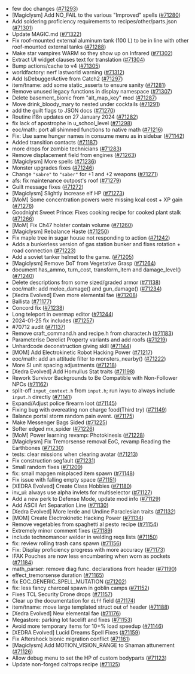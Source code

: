 * few doc changes ([#71293](https://github.com/CleverRaven/Cataclysm-DDA/pull/71293))
* [Magiclysm] Add NO_FAIL to the various "Improved" spells ([#71280](https://github.com/CleverRaven/Cataclysm-DDA/pull/71280))
* Add soldering proficiency requirements to recipes/other/parts.json ([#71301](https://github.com/CleverRaven/Cataclysm-DDA/pull/71301))
* Update MAGIC.md ([#71322](https://github.com/CleverRaven/Cataclysm-DDA/pull/71322))
* Fix roof-mounted external aluminum tank (100 L) to be in line with other roof-mounted external tanks ([#71288](https://github.com/CleverRaven/Cataclysm-DDA/pull/71288))
* Make star vampires WARM so they show up on Infrared ([#71302](https://github.com/CleverRaven/Cataclysm-DDA/pull/71302))
* Extract UI widget clauses text for translation ([#71304](https://github.com/CleverRaven/Cataclysm-DDA/pull/71304))
* Bump actions/cache to v4 ([#71305](https://github.com/CleverRaven/Cataclysm-DDA/pull/71305))
* worldfactory: nerf lastworld warning ([#71312](https://github.com/CleverRaven/Cataclysm-DDA/pull/71312))
* Add IsDebuggerActive from Catch2 ([#71297](https://github.com/CleverRaven/Cataclysm-DDA/pull/71297))
* item/tname: add some static_asserts to ensure sanity ([#71281](https://github.com/CleverRaven/Cataclysm-DDA/pull/71281))
* Remove unused legacy functions in display namespace ([#71307](https://github.com/CleverRaven/Cataclysm-DDA/pull/71307))
* Delete basement_bionic from "alt_map_key" mod ([#71287](https://github.com/CleverRaven/Cataclysm-DDA/pull/71287))
* Move drink_bloody_mary to nested under cocktails ([#71291](https://github.com/CleverRaven/Cataclysm-DDA/pull/71291))
* add the guilt flags to JSON docs ([#71270](https://github.com/CleverRaven/Cataclysm-DDA/pull/71270))
* Routine i18n updates on 27 January 2024 ([#71282](https://github.com/CleverRaven/Cataclysm-DDA/pull/71282))
* fix lack of apostrophe in u_school_level ([#71298](https://github.com/CleverRaven/Cataclysm-DDA/pull/71298))
* eoc/math: port all shimmed functions to native math ([#71216](https://github.com/CleverRaven/Cataclysm-DDA/pull/71216))
* Fix: Use same hunger names in consume menu as in sidebar ([#71142](https://github.com/CleverRaven/Cataclysm-DDA/pull/71142))
* Added transition contacts ([#71187](https://github.com/CleverRaven/Cataclysm-DDA/pull/71187))
* more drops for zombie technicians ([#71283](https://github.com/CleverRaven/Cataclysm-DDA/pull/71283))
* Remove displacement field from engines ([#71263](https://github.com/CleverRaven/Cataclysm-DDA/pull/71263))
* [Magiclysm] More spells ([#71236](https://github.com/CleverRaven/Cataclysm-DDA/pull/71236))
* Monster upgrades fixes ([#71246](https://github.com/CleverRaven/Cataclysm-DDA/pull/71246))
* Change `"sabre"` to `"saber"` for +1 and +2 weapons ([#71271](https://github.com/CleverRaven/Cataclysm-DDA/pull/71271))
* afs: fix maintenance outpost's roof ([#71279](https://github.com/CleverRaven/Cataclysm-DDA/pull/71279))
* Guilt message fixes ([#71272](https://github.com/CleverRaven/Cataclysm-DDA/pull/71272))
* [Magiclysm] Slightly increase elf HP ([#71273](https://github.com/CleverRaven/Cataclysm-DDA/pull/71273))
* [MoM] Some concentration powers were missing kcal cost + XP gain ([#71276](https://github.com/CleverRaven/Cataclysm-DDA/pull/71276))
* Goodnight Sweet Prince: Fixes cooking recipe for cooked plant stalk ([#71266](https://github.com/CleverRaven/Cataclysm-DDA/pull/71266))
* [MoM] Fix Ch47 holster contain volume ([#71260](https://github.com/CleverRaven/Cataclysm-DDA/pull/71260))
* [Magiclysm] Rebalance Haste ([#71250](https://github.com/CleverRaven/Cataclysm-DDA/pull/71250))
* Fix maple tree in sugar house not responding to action ([#71242](https://github.com/CleverRaven/Cataclysm-DDA/pull/71242))
* Adds a bunkerless version of gas station bunker and fixes rotation + road connection ([#71223](https://github.com/CleverRaven/Cataclysm-DDA/pull/71223))
* Add a soviet tanker helmet to the game. ([#71205](https://github.com/CleverRaven/Cataclysm-DDA/pull/71205))
* [Magiclysm] Remove DoT from Vegetative Grasp ([#71264](https://github.com/CleverRaven/Cataclysm-DDA/pull/71264))
* document has_ammo, turn_cost, transform_item and damage_level() ([#71240](https://github.com/CleverRaven/Cataclysm-DDA/pull/71240))
* Delete descriptions from some sized/graded armor ([#71138](https://github.com/CleverRaven/Cataclysm-DDA/pull/71138))
* eoc/math: add melee_damage() and gun_damage() ([#71234](https://github.com/CleverRaven/Cataclysm-DDA/pull/71234))
* [Xedra Evolved] Even more elemental fae ([#71208](https://github.com/CleverRaven/Cataclysm-DDA/pull/71208))
* Ballista ([#71177](https://github.com/CleverRaven/Cataclysm-DDA/pull/71177))
* Concord fix ([#71238](https://github.com/CleverRaven/Cataclysm-DDA/pull/71238))
* Long teleport in overmap editor ([#71244](https://github.com/CleverRaven/Cataclysm-DDA/pull/71244))
* 2024-01-25 fix includes ([#71257](https://github.com/CleverRaven/Cataclysm-DDA/pull/71257))
* #70712 audit ([#71137](https://github.com/CleverRaven/Cataclysm-DDA/pull/71137))
* Remove craft_command.h and recipe.h from character.h ([#71183](https://github.com/CleverRaven/Cataclysm-DDA/pull/71183))
* Parameterise Derelict Property variants and add roofs ([#71219](https://github.com/CleverRaven/Cataclysm-DDA/pull/71219))
* Unhardcode deconstruction giving skill ([#71144](https://github.com/CleverRaven/Cataclysm-DDA/pull/71144))
* [MOM] Add Electrokinetic Robot Hacking Power ([#71217](https://github.com/CleverRaven/Cataclysm-DDA/pull/71217))
* eoc/math: add an attitude filter to monsters_nearby() ([#71222](https://github.com/CleverRaven/Cataclysm-DDA/pull/71222))
* More SI unit spacing adjustments ([#71218](https://github.com/CleverRaven/Cataclysm-DDA/pull/71218))
* [Xedra Evolved] Add Homullus Stat traits ([#71198](https://github.com/CleverRaven/Cataclysm-DDA/pull/71198))
* Rework Survivor Backgrounds to Be Compatible with Non-Follower NPCs ([#71162](https://github.com/CleverRaven/Cataclysm-DDA/pull/71162))
* split-off `input_context.h` from `input.h`; run iwyu to always include `input.h` directly ([#71141](https://github.com/CleverRaven/Cataclysm-DDA/pull/71141))
* Expand/Adjust police firearm loot ([#71145](https://github.com/CleverRaven/Cataclysm-DDA/pull/71145))
* Fixing bug with overeating non charge food(Third try) ([#71149](https://github.com/CleverRaven/Cataclysm-DDA/pull/71149))
* Balance portal storm random pain event. ([#71175](https://github.com/CleverRaven/Cataclysm-DDA/pull/71175))
* Make Messenger Bags Sided ([#71225](https://github.com/CleverRaven/Cataclysm-DDA/pull/71225))
* Softer edged mx_spider ([#71226](https://github.com/CleverRaven/Cataclysm-DDA/pull/71226))
* [MoM] Power learning revamp: Photokinesis ([#71228](https://github.com/CleverRaven/Cataclysm-DDA/pull/71228))
* [Magiclysm] Fix Tremorsense removal EoC, revamp Reading the Earthbones ([#71230](https://github.com/CleverRaven/Cataclysm-DDA/pull/71230))
* tests: clear missions when clearing avatar ([#71213](https://github.com/CleverRaven/Cataclysm-DDA/pull/71213))
* Fix construction segfault ([#71231](https://github.com/CleverRaven/Cataclysm-DDA/pull/71231))
* Small random fixes ([#71209](https://github.com/CleverRaven/Cataclysm-DDA/pull/71209))
* fix: small mapgen misplaced item spawn ([#71148](https://github.com/CleverRaven/Cataclysm-DDA/pull/71148))
* Fix issue with falling empty space ([#71151](https://github.com/CleverRaven/Cataclysm-DDA/pull/71151))
* [XEDRA Evolved] Create Class Hobbies ([#71180](https://github.com/CleverRaven/Cataclysm-DDA/pull/71180))
* inv_ui: always use alpha invlets for multiselector ([#71127](https://github.com/CleverRaven/Cataclysm-DDA/pull/71127))
* Add a new perk to Defense Mode, update mod info ([#71129](https://github.com/CleverRaven/Cataclysm-DDA/pull/71129))
* Add ASCII Art Separation Line ([#71130](https://github.com/CleverRaven/Cataclysm-DDA/pull/71130))
* [Xedra Evolved] More Ierde and Undine Paraclesian traits ([#71132](https://github.com/CleverRaven/Cataclysm-DDA/pull/71132))
* [MOM] Create Electrokinetic Hacking Power ([#71134](https://github.com/CleverRaven/Cataclysm-DDA/pull/71134))
* Remove vegetables from spaghetti al pesto recipe ([#71154](https://github.com/CleverRaven/Cataclysm-DDA/pull/71154))
* Extremely minor comment fixes ([#71189](https://github.com/CleverRaven/Cataclysm-DDA/pull/71189))
* include technomancer welder in welding reqs lists ([#71150](https://github.com/CleverRaven/Cataclysm-DDA/pull/71150))
* fix: review rolling trash cans spawn ([#71156](https://github.com/CleverRaven/Cataclysm-DDA/pull/71156))
* Fix: Display proficiency progress with more accuracy ([#71173](https://github.com/CleverRaven/Cataclysm-DDA/pull/71173))
* IFAK Pouches are now less encumbering when worn as pockets ([#71184](https://github.com/CleverRaven/Cataclysm-DDA/pull/71184))
* math_parser: remove diag func. declarations from header ([#71190](https://github.com/CleverRaven/Cataclysm-DDA/pull/71190))
* effect_tremorsense duration ([#71165](https://github.com/CleverRaven/Cataclysm-DDA/pull/71165))
* fix EOC_GENERIC_SPELL_MUTATION ([#71202](https://github.com/CleverRaven/Cataclysm-DDA/pull/71202))
* fix: less fancy charcoal spawn in goblin camps ([#71152](https://github.com/CleverRaven/Cataclysm-DDA/pull/71152))
* Fixes TCL Security Drone drops ([#71157](https://github.com/CleverRaven/Cataclysm-DDA/pull/71157))
* Clear up the documentation for ``diff`` field ([#71174](https://github.com/CleverRaven/Cataclysm-DDA/pull/71174))
* item/tname: move large templated struct out of header ([#71188](https://github.com/CleverRaven/Cataclysm-DDA/pull/71188))
* [Xedra Evolved] New elemental fae ([#71176](https://github.com/CleverRaven/Cataclysm-DDA/pull/71176))
* Megastore: parking lot facelift and fixes ([#71153](https://github.com/CleverRaven/Cataclysm-DDA/pull/71153))
* Avoid more temporary items for 10+% load speedup ([#71146](https://github.com/CleverRaven/Cataclysm-DDA/pull/71146))
* [XEDRA Evolved] Lucid Dreams Spell Fixes ([#71159](https://github.com/CleverRaven/Cataclysm-DDA/pull/71159))
* Fix Aftershock bionic migration conflict ([#71161](https://github.com/CleverRaven/Cataclysm-DDA/pull/71161))
* [Magiclysm] Add MOTION_VISION_RANGE to Shaman attunement ([#71126](https://github.com/CleverRaven/Cataclysm-DDA/pull/71126))
* Allow debug menu to set the HP of custom bodyparts ([#71123](https://github.com/CleverRaven/Cataclysm-DDA/pull/71123))
* Update non-forged caltrops recipe ([#71125](https://github.com/CleverRaven/Cataclysm-DDA/pull/71125))

